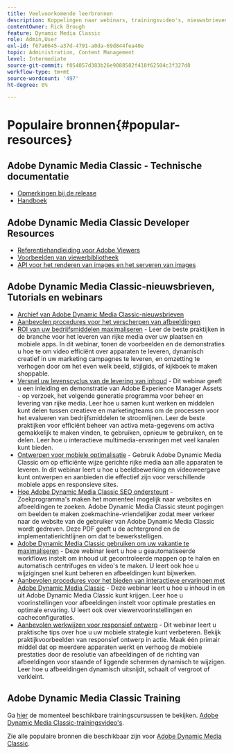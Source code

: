 ```yaml
---
title: Veelvoorkomende leerbronnen
description: Koppelingen naar webinars, trainingsvideo's, nieuwsbrieven, informatie over best practices en bronnen voor ontwikkelaars voor Adobe Dynamic Media Classic.
contentOwner: Rick Brough
feature: Dynamic Media Classic
role: Admin,User
exl-id: f67a0645-a37d-4791-a0da-69d844fea40e
topic: Administration, Content Management
level: Intermediate
source-git-commit: f054057d383b26e9088582f418f62504c3f327d8
workflow-type: tm+mt
source-wordcount: '497'
ht-degree: 0%

---
```


# Populaire bronnen{#popular-resources}

## Adobe Dynamic Media Classic - Technische documentatie

* [Opmerkingen bij de release](https://experienceleague.adobe.com/en/docs/dynamic-media-developer-resources/release-notes/s7rn2017)
* [Handboek](introduction.md)

## Adobe Dynamic Media Classic Developer Resources

* [Referentiehandleiding voor Adobe Viewers](https://experienceleague.adobe.com/en/docs/dynamic-media-developer-resources)
* [Voorbeelden van viewerbibliotheek](https://landing.adobe.com/en/na/dynamic-media/ctir-2755/live-demos.html)
* [API voor het renderen van images en het serveren van images](https://experienceleague.adobe.com/en/docs/dynamic-media-developer-resources)

## Adobe Dynamic Media Classic-nieuwsbrieven, Tutorials en webinars

* [Archief van Adobe Dynamic Media Classic-nieuwsbrieven](/help/using/dynamic-media-newsletter.md)
* [Aanbevolen procedures voor het verscherpen van afbeeldingen](/help/using/assets/s7_sharpening_images.pdf)
* [ROI van uw bedrijfsmiddelen maximaliseren](https://adobecustomersuccess.adobeconnect.com/p5ar3hfrrec/?launcher=false&amp;fcsContent=true&amp;pbMode=normal&amp;proto=true) - Leer de beste praktijken in de branche voor het leveren van rijke media over uw plaatsen en mobiele apps. In dit webinar, tonen de voorbeelden en de demonstraties u hoe te om video efficiënt over apparaten te leveren, dynamisch creatief in uw marketing campagnes te leveren, en omzetting te verhogen door om het even welk beeld, stijlgids, of kijkboek te maken shoppable.
* [Versnel uw levenscyclus van de levering van inhoud](https://adobecustomersuccess.adobeconnect.com/p88ducm9pqv/) - Dit webinar geeft u een inleiding en demonstratie van Adobe Experience Manager Assets - op verzoek, het volgende generatie programma voor beheer en levering van rijke media. Leer hoe u samen kunt werken en middelen kunt delen tussen creatieve en marketingteams om de processen voor het evalueren van bedrijfsmiddelen te stroomlijnen. Leer de beste praktijken voor efficiënt beheer van activa meta-gegevens om activa gemakkelijk te maken vinden, te gebruiken, opnieuw te gebruiken, en te delen. Leer hoe u interactieve multimedia-ervaringen met veel kanalen kunt bieden.
* [Ontwerpen voor mobiele optimalisatie](https://adobecustomersuccess.adobeconnect.com/p6oqd3wydif/?launcher=false&amp;fcsContent=true&amp;pbMode=normal&amp;proto=true) - Gebruik Adobe Dynamic Media Classic om op efficiënte wijze gerichte rijke media aan alle apparaten te leveren. In dit webinar leert u hoe u beeldbewerking en videoweergave kunt ontwerpen en aanbieden die effectief zijn voor verschillende mobiele apps en responsieve sites.
* [Hoe Adobe Dynamic Media Classic SEO ondersteunt](/help/using/assets/s7_seo.pdf) - Zoekprogramma&#39;s maken het momenteel mogelijk naar websites en afbeeldingen te zoeken. Adobe Dynamic Media Classic steunt pogingen om beelden te maken zoekmachine-vriendelijker zodat meer verkeer naar de website van de gebruiker van Adobe Dynamic Media Classic wordt gedreven. Deze PDF geeft u de achtergrond en de implementatierichtlijnen om dat te bewerkstelligen.
* [Adobe Dynamic Media Classic gebruiken om uw vakantie te maximaliseren](https://adobecustomersuccess.adobeconnect.com/p32n1yr85c9/?proto=true) - Deze webinar leert u hoe u geautomatiseerde workflows instelt om inhoud uit gecontroleerde mappen op te halen en automatisch centrifuges en video&#39;s te maken. U leert ook hoe u wijzigingen snel kunt beheren en afbeeldingen kunt bijwerken.
* [Aanbevolen procedures voor het bieden van interactieve ervaringen met Adobe Dynamic Media Classic](https://seminars.adobeconnect.com/p7wb8ej3u6d/) - Deze webinar leert u hoe u inhoud in en uit Adobe Dynamic Media Classic kunt krijgen. Leer hoe u voorinstellingen voor afbeeldingen instelt voor optimale prestaties en optimale ervaring. U leert ook over viewervoorinstellingen en cacheconfiguraties.
* [Aanbevolen werkwijzen voor responsief ontwerp](https://offers.adobe.com/en/na/marketing/landings/_40458_responsive_design_live_on_demand_webinar.html) - Dit webinar leert u praktische tips over hoe u uw mobiele strategie kunt verbeteren. Bekijk praktijkvoorbeelden van responsief ontwerp in actie. Maak één primair middel dat op meerdere apparaten werkt en verhoog de mobiele prestaties door de resolutie van afbeeldingen of de richting van afbeeldingen voor staande of liggende schermen dynamisch te wijzigen. Leer hoe u afbeeldingen dynamisch uitsnijdt, schaalt of vergroot of verkleint.

## Adobe Dynamic Media Classic Training

Ga [hier](https://training.adobe.com/training/courses.html#product=adobe-scene7) de momenteel beschikbare trainingscursussen te bekijken.
[Adobe Dynamic Media Classic-trainingsvideo&#39;s](https://experienceleague.adobe.com/en/docs/dynamic-media-classic/using/intro/training-videos#intro).

Zie alle populaire bronnen die beschikbaar zijn voor [Adobe Dynamic Media Classic](home.md).
